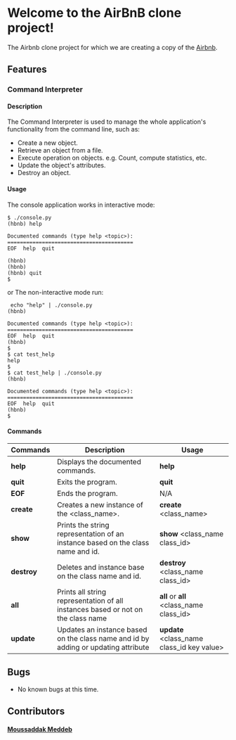 # Welcome to the AirBnB clone project!

The Airbnb clone project for which we are creating a copy of the [Airbnb](https://www.airbnb.com/).


## Features

### Command Interpreter

#### Description

The Command Interpreter is used to manage the whole application's functionality from the command line, such as:
+ Create a new object.
+ Retrieve an object from a file.
+ Execute operation on objects. e.g. Count, compute statistics, etc.
+ Update the object's attributes.
+ Destroy an object.

#### Usage

The console application works in interactive mode:
 
```
$ ./console.py
(hbnb) help

Documented commands (type help <topic>):
========================================
EOF  help  quit

(hbnb) 
(hbnb) 
(hbnb) quit
$
```
or The non-interactive mode run:

```
 echo "help" | ./console.py
(hbnb)

Documented commands (type help <topic>):
========================================
EOF  help  quit
(hbnb) 
$
$ cat test_help
help
$
$ cat test_help | ./console.py
(hbnb)

Documented commands (type help <topic>):
========================================
EOF  help  quit
(hbnb) 
$

```

#### Commands

Commands | Description | Usage
-------- | ----------- |-------- |
**help**| Displays the documented commands. | **help**
**quit**     | Exits the program. | **quit**
**EOF**      | Ends the program.| N/A
**create**  | Creates a new instance of the \<class_name\>. | **create** \<class_name\>
**show**    | Prints the string representation of an instance based on the class name and id. | **show** \<class_name class_id\>
**destroy** | Deletes and instance base on the class name and id. | **destroy** \<class_name class_id\>
**all** | Prints all string representation of all instances based or not on the class name | **all** or **all** \<class_name class_id\>
**update** | Updates an instance based on the class name and id by adding or updating attribute | **update** \<class_name class_id key value\>

## Bugs

+ No known bugs at this time.

## Contributors

#### [Moussaddak Meddeb](https://github.com/Moussaddak)
